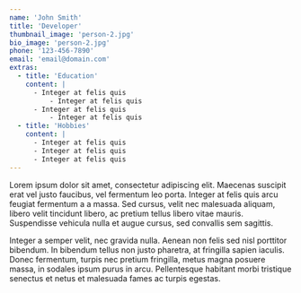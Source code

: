 ```yaml
---
name: 'John Smith'
title: 'Developer'
thumbnail_image: 'person-2.jpg'
bio_image: 'person-2.jpg'
phone: '123-456-7890'
email: 'email@domain.com'
extras:
  - title: 'Education'
    content: |
      - Integer at felis quis
          - Integer at felis quis
      - Integer at felis quis
          - Integer at felis quis
  - title: 'Hobbies'
    content: |
      - Integer at felis quis
      - Integer at felis quis
      - Integer at felis quis
---
```




Lorem ipsum dolor sit amet, consectetur adipiscing elit. Maecenas suscipit erat vel justo faucibus, vel fermentum leo porta. Integer at felis quis arcu feugiat fermentum a a massa. Sed cursus, velit nec malesuada aliquam, libero velit tincidunt libero, ac pretium tellus libero vitae mauris. Suspendisse vehicula nulla et augue cursus, sed convallis sem sagittis.


Integer a semper velit, nec gravida nulla. Aenean non felis sed nisl porttitor bibendum. In bibendum tellus non justo pharetra, at fringilla sapien iaculis. Donec fermentum, turpis nec pretium fringilla, metus magna posuere massa, in sodales ipsum purus in arcu. Pellentesque habitant morbi tristique senectus et netus et malesuada fames ac turpis egestas.